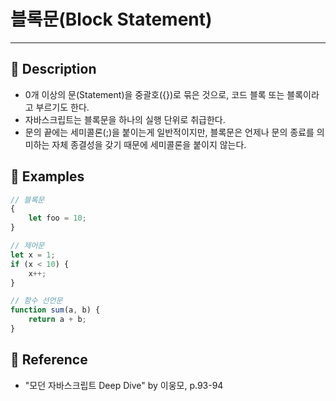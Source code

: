 # 블록문(Block Statement)
---
## 📌 Description
- 0개 이상의 문(Statement)을 중괄호({})로 묶은 것으로, 코드 블록 또는 블록이라고 부르기도 한다.
- 자바스크립트는 블록문을 하나의 실행 단위로 취급한다.
- 문의 끝에는 세미콜론(;)을 붙이는게 일반적이지만, 블록문은 언제나 문의 종료를 의미하는 자체 종결성을 갖기 때문에 세미콜론을 붙이지 않는다.
## 📌 Examples
```js
// 블록문
{
	let foo = 10;
}

// 제어문
let x = 1;
if (x < 10) {
	x++;
}

// 함수 선언문
function sum(a, b) {
	return a + b;
}
```
## 📌 Reference
- "모던 자바스크립트 Deep Dive" by 이웅모, p.93-94